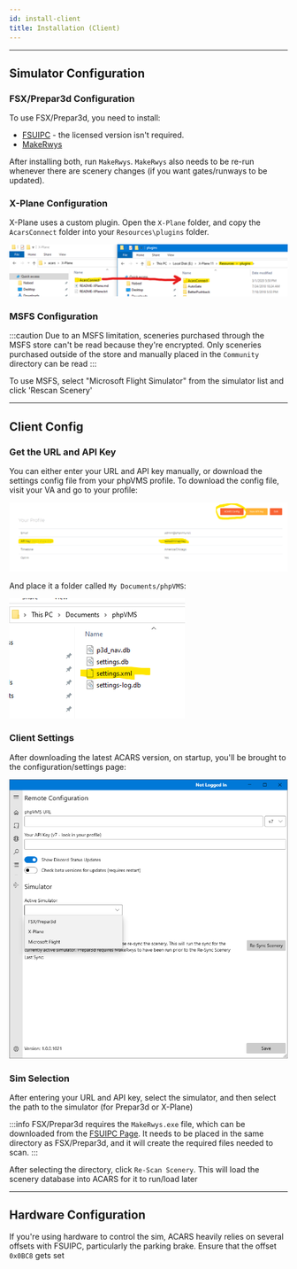 ```yaml
---
id: install-client
title: Installation (Client)
---
```


---
## Simulator Configuration

### FSX/Prepar3d Configuration

To use FSX/Prepar3d, you need to install:

- [FSUIPC](http://www.fsuipc.com) - the licensed version isn't required.
- [MakeRwys](http://fsuipc.simflight.com/beta/MakeRwys.zip)

After installing both, run `MakeRwys`. `MakeRwys` also needs to be re-run whenever there are scenery changes (if you want gates/runways to be updated).


### X-Plane Configuration

X-Plane uses a custom plugin. Open the `X-Plane` folder, and copy the `AcarsConnect` folder into  your `Resources\plugins` folder.

![](img/plugin-copy.png)


### MSFS Configuration

:::caution
Due to an MSFS limitation, sceneries purchased through the MSFS store can't be read because they're encrypted. Only sceneries purchased outside of the store and manually placed in the `Community` directory can be read
:::

To use MSFS, select "Microsoft Flight Simulator" from the simulator list and click 'Rescan Scenery'

---

## Client Config

### Get the URL and API Key

You can either enter your URL and API key manually, or download the settings config file from your phpVMS profile. To download the config file, visit your VA and go to your profile:

![](img/profile-config-download.png)

And place it a folder called `My Documents/phpVMS`:

![](img/mydocs-settingsxml.png)

### Client Settings

After downloading the latest ACARS version, on startup, you'll be brought to the configuration/settings page:

![](img/cli-setup.png)

### Sim Selection

After entering your URL and API key, select the simulator, and then select the path to the simulator (for Prepar3d or X-Plane)

:::info
FSX/Prepar3d requires the `MakeRwys.exe` file, which can be downloaded from the [FSUIPC Page](http://fsuipc.simflight.com/beta/MakeRwys.zip). It needs to be placed in the same directory as FSX/Prepar3d, and it will create the required files needed to scan.
:::

After selecting the directory, click `Re-Scan Scenery`. This will load the scenery database into ACARS for it to run/load later

---

## Hardware Configuration

If you're using hardware to control the sim, ACARS heavily relies on several offsets with FSUIPC, particularly the parking brake. Ensure that the offset `0x0BC8` gets set
